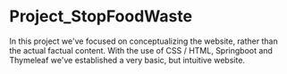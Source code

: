 # Project_StopFoodWaste

In this project we've focused on conceptualizing the website, rather than the actual factual content. 
With the use of CSS / HTML, Springboot and Thymeleaf we've established a very basic, but intuitive website. 

<blockquote class="imgur-embed-pub" lang="en" data-id="a/RjemkEy" data-context="false" ><a href="//imgur.com/a/RjemkEy"></a></blockquote><script async src="//s.imgur.com/min/embed.js" charset="utf-8"></script>
